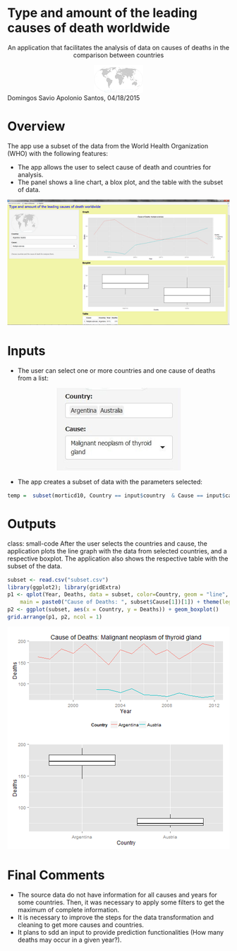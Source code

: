 <style>
.center {
    text-align:center;
}
.reveal h1, .reveal h2, .reveal h3 {
  word-wrap: normal;
  -moz-hyphens: none;
  text-align:center;
}
.font {
  font-size: 14px;
}
.small-code pre code {
  font-size: 14px;
}
</style>



Type and amount of the leading causes of death worldwide  
========================================================
<div class="center">
An application that facilitates the analysis of data on causes of deaths in the comparison between countries
<p></p>
<img src="320pxWorld_Map_Blank.png">
</div>
Domingos Savio Apolonio Santos, 04/18/2015

Overview
========================================================

The app use a subset of the data from the World Health Organization (WHO) with the following features:

- The app allows the user to select cause of death and countries for analysis.
- The panel shows a line chart, a blox plot, and the table with the subset of data.
<div class="center">
<img src="screen.png">
</div>

Inputs
========================================================

- The user can select one or more countries and one cause of deaths from a list:

<div class="center">
<img src="input.JPG">
</div>

- The app creates a subset of data with the parameters selected:

```r
temp =  subset(morticd10, Country == input$country  & Cause == input$cause)
```
 


Outputs
========================================================
class: small-code
After the user selects the countries and cause, the application plots the line graph with the data  from selected countries, and a respective boxplot. The application also shows the respective table with the subset of the data.


```r
subset <- read.csv("subset.csv")
library(ggplot2); library(gridExtra)
p1 <- qplot(Year, Deaths, data = subset, color=Country, geom = "line", 
    main = paste0("Cause of Deaths: ", subset$Cause[1])[1]) + theme(legend.position = "bottom")  
p2 <- ggplot(subset, aes(x = Country, y = Deaths)) + geom_boxplot() 
grid.arrange(p1, p2, ncol = 1)
```

![plot of chunk unnamed-chunk-2](DDPpres-figure/unnamed-chunk-2.png) 

Final Comments
========================================================
- The source data do not have information for all causes and  years for some countries. Then, it was necessary to apply some filters to get the maximum of complete information.
- It is necessary to improve the steps for the data transformation and cleaning to get more causes and countries.
- It plans to  sdd an input to provide prediction functionalities (How many deaths may occur in a given year?).


